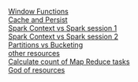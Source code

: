 [Window Functions](https://sparkbyexamples.com/spark/spark-sql-window-functions/) <br/>
[Cache and Persist](https://sparkbyexamples.com/spark/spark-difference-between-cache-and-persist/) <br/>
[Spark Context vs Spark session 1](https://sparkbyexamples.com/spark/sparksession-vs-sparkcontext/) <br/>
[Spark Context vs Spark session 2](https://www.youtube.com/watch?v=MDbJoaqfBVc) <br/>
[Partitions vs Bucketing](https://www.youtube.com/watch?v=Kr_AAkzGZsI) <br/>
[other resources](https://github.com/ankurchavda/SparkLearning) <br/>
[Calculate count of Map Reduce tasks](https://cwiki.apache.org/confluence/display/HADOOP2/HowManyMapsAndReduces) <br/>
[God of resources](https://github.com/OBenner/data-engineering-interview-questions) <br/>


